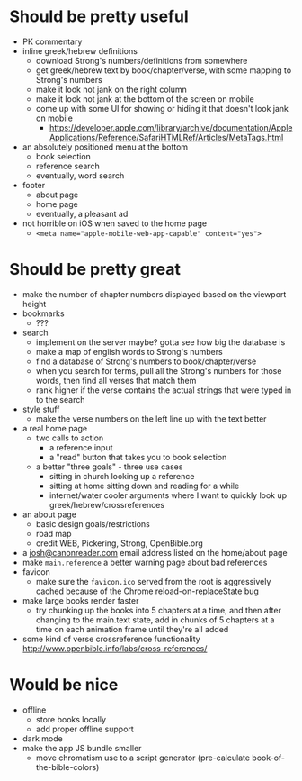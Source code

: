 # Should be pretty useful

- PK commentary
- inline greek/hebrew definitions
	- download Strong's numbers/definitions from somewhere
	- get greek/hebrew text by book/chapter/verse, with some mapping to Strong's numbers
	- make it look not jank on the right column
	- make it look not jank at the bottom of the screen on mobile
	- come up with some UI for showing or hiding it that doesn't look jank on mobile
		- https://developer.apple.com/library/archive/documentation/AppleApplications/Reference/SafariHTMLRef/Articles/MetaTags.html
- an absolutely positioned menu at the bottom
	- book selection
	- reference search
	- eventually, word search
- footer
	- about page
	- home page
	- eventually, a pleasant ad
- not horrible on iOS when saved to the home page
	- `<meta name="apple-mobile-web-app-capable" content="yes">`

# Should be pretty great

- make the number of chapter numbers displayed based on the viewport height
- bookmarks
	- ???
- search
	- implement on the server maybe?  gotta see how big the database is
	- make a map of english words to Strong's numbers
	- find a database of Strong's numbers to book/chapter/verse
	- when you search for terms, pull all the Strong's numbers for those words, then find all verses that match them
	- rank higher if the verse contains the actual strings that were typed in to the search
- style stuff
	- make the verse numbers on the left line up with the text better
- a real home page
	- two calls to action
		- a reference input
		- a "read" button that takes you to book selection
	- a better "three goals" - three use cases
		- sitting in church looking up a reference
		- sitting at home sitting down and reading for a while
		- internet/water cooler arguments where I want to quickly look up greek/hebrew/crossreferences
- an about page
	- basic design goals/restrictions
	- road map
	- credit WEB, Pickering, Strong, OpenBible.org
- a josh@canonreader.com email address listed on the home/about page
- make `main.reference` a better warning page about bad references
- favicon
	- make sure the `favicon.ico` served from the root is aggressively cached because of the Chrome reload-on-replaceState bug
- make large books render faster
	- try chunking up the books into 5 chapters at a time, and then after changing to the main.text state, add in chunks of 5 chapters at a time on each animation frame until they're all added
- some kind of verse crossreference functionality http://www.openbible.info/labs/cross-references/

# Would be nice

- offline
	- store books locally
	- add proper offline support
- dark mode
- make the app JS bundle smaller
	- move chromatism use to a script generator (pre-calculate book-of-the-bible-colors)
